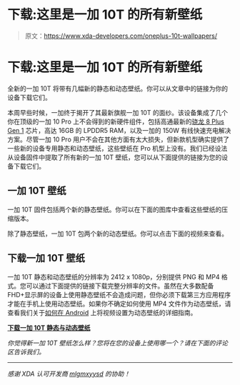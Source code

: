 # 下载:这里是一加 10T 的所有新壁纸

> 原文：<https://www.xda-developers.com/oneplus-10t-wallpapers/>

# 下载:这里是一加 10T 的所有新壁纸

全新的一加 10T 将带有几幅新的静态和动态壁纸。你可以从文章中的链接为你的设备下载它们。

本周早些时候，一加终于揭开了其最新旗舰一加 10T 的面纱。该设备集成了几个你在顶级的一加 10 Pro 上不会得到的新硬件组件，包括高通最新的[骁龙 8 Plus Gen 1](https://www.xda-developers.com/qualcomm-snapdragon-8-plus-gen-1/) 芯片，高达 16GB 的 LPDDR5 RAM，以及一加的 150W 有线快速充电解决方案。尽管一加 10 Pro 用户不会在其他方面有太大损失，但新款机型确实提供了一些新的设备专用静态和动态壁纸，这些壁纸在 Pro 机型上没有。我们已经设法从设备固件中提取了所有新的一加 10T 壁纸，您可以从下面提供的链接为您的设备下载它们。

## 一加 10T 壁纸

一加 10T 固件包括两个新的静态壁纸。你可以在下面的图库中查看这些壁纸的压缩版本。

除了静态壁纸，一加 10T 包两个新的动态壁纸。你可以点击下面的视频来查看。

## 下载一加 10T 壁纸

一加 10T 静态和动态壁纸的分辨率为 2412 x 1080p，分别提供 PNG 和 MP4 格式。您可以通过下面提供的链接下载完整分辨率的文件。虽然在大多数配备 FHD+显示屏的设备上使用静态壁纸不会造成问题，但你必须下载第三方应用程序才能在手机上使用动态壁纸。如果你不确定如何使用 MP4 文件作为动态壁纸，请查看我们关于[如何在 Android](https://www.xda-developers.com/how-to-set-videos-as-live-wallpapers-android/) 上将视频设置为动态壁纸的详细指南。

**[下载一加 10T 静态与动态壁纸](https://www.androidfilehost.com/?fid=15664248565197197686)**

*你觉得新一加 10T 壁纸怎么样？您将在您的设备上使用哪一个？请在下面的评论区告诉我们。*

* * *

*感谢 XDA 认可开发商 [mlgmxyysd](https://forum.xda-developers.com/m/mlgmxyysd.8430637/) 的协助！*